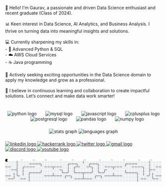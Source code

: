 <p align="left">👋 Hello! I'm Gaurav, a passionate and driven Data Science enthusiast and recent graduate (Class of 2024). <br><br>📊 Keen interest in Data Science, AI Analytics, and Business Analysis. I thrive on turning data into meaningful insights and solutions.<br><br>💻 Currently sharpening my skills in:<br>   - 🐍 Advanced Python & SQL<br>   - ☁️ AWS Cloud Services<br>   - ☕ Java programming<br><br>🎯 Actively seeking exciting opportunities in the Data Science domain to apply my knowledge and grow as a professional.<br><br>🌟 I believe in continuous learning and collaboration to create impactful solutions. Let’s connect and make data work smarter!</p>

###

<br clear="both">

<div align="center">
  <img src="https://cdn.jsdelivr.net/gh/devicons/devicon/icons/python/python-original.svg" height="70" alt="python logo"  />
  <img width="20" />
  <img src="https://cdn.jsdelivr.net/gh/devicons/devicon/icons/mysql/mysql-original.svg" height="70" alt="mysql logo"  />
  <img width="20" />
  <img src="https://cdn.jsdelivr.net/gh/devicons/devicon/icons/javascript/javascript-original.svg" height="70" alt="javascript logo"  />
  <img width="20" />
  <img src="https://cdn.jsdelivr.net/gh/devicons/devicon/icons/cplusplus/cplusplus-original.svg" height="70" alt="cplusplus logo"  />
  <img width="20" />
  <img src="https://cdn.jsdelivr.net/gh/devicons/devicon/icons/postgresql/postgresql-original.svg" height="70" alt="postgresql logo"  />
  <img width="20" />
  <img src="https://cdn.jsdelivr.net/gh/devicons/devicon/icons/pandas/pandas-original.svg" height="70" alt="pandas logo"  />
  <img width="20" />
  <img src="https://cdn.jsdelivr.net/gh/devicons/devicon/icons/numpy/numpy-original.svg" height="70" alt="numpy logo"  />
</div>

###

<div align="center">
  <img src="https://github-readme-stats.vercel.app/api?username=GauravS-7&hide_title=false&hide_rank=false&show_icons=true&include_all_commits=true&count_private=true&disable_animations=false&theme=dracula&locale=en&hide_border=true&order=1&custom_title=Gaurav's%20Stats" height="149" alt="stats graph"  />
  <img src="https://github-readme-stats.vercel.app/api/top-langs?username=GauravS-7&locale=en&hide_title=false&layout=compact&card_width=320&langs_count=5&theme=dracula&hide_border=true&order=2" height="150" alt="languages graph"  />
</div>

###

<div align="centere">
  <a href="https://www.linkedin.com/in/gaurav-sonawane7" target="_blank">
    <img src="https://img.shields.io/static/v1?message=LinkedIn&logo=linkedin&label=&color=0077B5&logoColor=white&labelColor=&style=for-the-badge" height="40" alt="linkedin logo"  />
  </a>
  <a href="https://www.hackerrank.com/profile/gauravpsonawane1" target="_blank">
  <img src="https://img.shields.io/static/v1?message=HackerRank&logo=hackerrank&label=&color=2EC866&logoColor=white&labelColor=&style=for-the-badge" height="40" alt="hackerrank logo"  />
  </a>
  <a href="https://x.com/itzsherlock07?t=xUwgBPd2qXX3gJAgurP89w&s=09" target="_blank">
    <img src="https://img.shields.io/static/v1?message=Twitter&logo=twitter&label=&color=1DA1F2&logoColor=white&labelColor=&style=for-the-badge" height="40" alt="twitter logo"  />
  </a>
  <a href="gauravpsonawane07@gmail.com" target="_blank">
    <img src="https://img.shields.io/static/v1?message=Gmail&logo=gmail&label=&color=D14836&logoColor=white&labelColor=&style=for-the-badge" height="40" alt="gmail logo"  />
  </a>
  <a href="https://www.discordapp.com/users/1143594451684560977" target="_blank">
    <img src="https://img.shields.io/static/v1?message=Discord&logo=discord&label=&color=7289DA&logoColor=white&labelColor=&style=for-the-badge" height="40" alt="discord logo"  />
  </a>
  <a href="https://www.youtube.com/@ItzSherlock" target="_blank">
    <img src="https://img.shields.io/static/v1?message=Youtube&logo=youtube&label=&color=FF0000&logoColor=white&labelColor=&style=for-the-badge" height="40" alt="youtube logo"  />
  </a>
</div>

###

<picture>
  <source media="(prefers-color-scheme: dark)" srcset="https://raw.githubusercontent.com/GauravS-7/GauravS-7/output/pacman-contribution-graph-dark.svg">
  <source media="(prefers-color-scheme: light)" srcset="https://raw.githubusercontent.com/GauravS-7/GauravS-7/output/pacman-contribution-graph.svg">
  <img alt="pacman contribution graph" src="https://raw.githubusercontent.com/GauravS-7/GauravS-7/output/pacman-contribution-graph.svg">
</picture>

###

